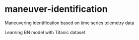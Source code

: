 # maneuver-identification
Maneuvering identification based on time series telemetry data

Learning BN model with Titanic dataset
